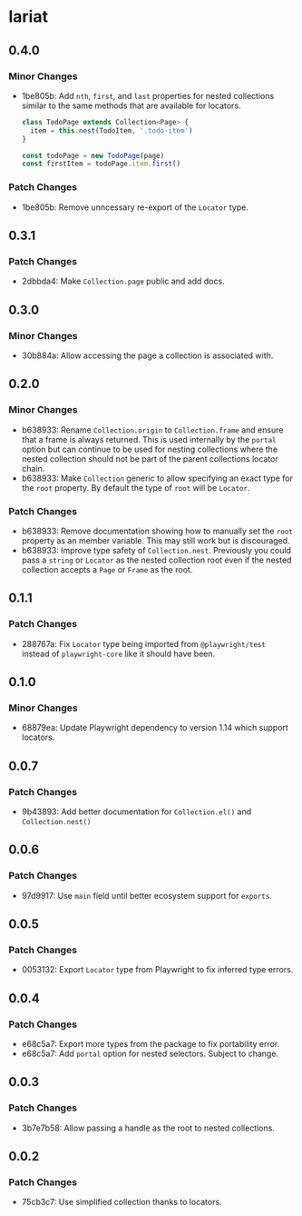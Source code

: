 # lariat

## 0.4.0

### Minor Changes

- 1be805b: Add `nth`, `first`, and `last` properties for nested collections similar to the same methods that are available for locators.

  ```ts
  class TodoPage extends Collection<Page> {
    item = this.nest(TodoItem, '.todo-item')
  }

  const todoPage = new TodoPage(page)
  const firstItem = todoPage.item.first()
  ```

### Patch Changes

- 1be805b: Remove unncessary re-export of the `Locator` type.

## 0.3.1

### Patch Changes

- 2dbbda4: Make `Collection.page` public and add docs.

## 0.3.0

### Minor Changes

- 30b884a: Allow accessing the page a collection is associated with.

## 0.2.0

### Minor Changes

- b638933: Rename `Collection.origin` to `Collection.frame` and ensure that a frame is always returned. This is used internally by the `portal` option but can continue to be used for nesting collections where the nested collection should not be part of the parent collections locator chain.
- b638933: Make `Collection` generic to allow specifying an exact type for the `root` property. By default the type of `root` will be `Locator`.

### Patch Changes

- b638933: Remove documentation showing how to manually set the `root` property as an member variable. This may still work but is discouraged.
- b638933: Improve type safety of `Collection.nest`. Previously you could pass a `string` or `Locator` as the nested collection root even if the nested collection accepts a `Page` or `Frame` as the root.

## 0.1.1

### Patch Changes

- 288767a: Fix `Locator` type being imported from `@playwright/test` instead of `playwright-core` like it should have been.

## 0.1.0

### Minor Changes

- 68879ea: Update Playwright dependency to version 1.14 which support locators.

## 0.0.7

### Patch Changes

- 9b43893: Add better documentation for `Collection.el()` and `Collection.nest()`

## 0.0.6

### Patch Changes

- 97d9917: Use `main` field until better ecosystem support for `exports`.

## 0.0.5

### Patch Changes

- 0053132: Export `Locator` type from Playwright to fix inferred type errors.

## 0.0.4

### Patch Changes

- e68c5a7: Export more types from the package to fix portability error.
- e68c5a7: Add `portal` option for nested selectors. Subject to change.

## 0.0.3

### Patch Changes

- 3b7e7b58: Allow passing a handle as the root to nested collections.

## 0.0.2

### Patch Changes

- 75cb3c7: Use simplified collection thanks to locators.
